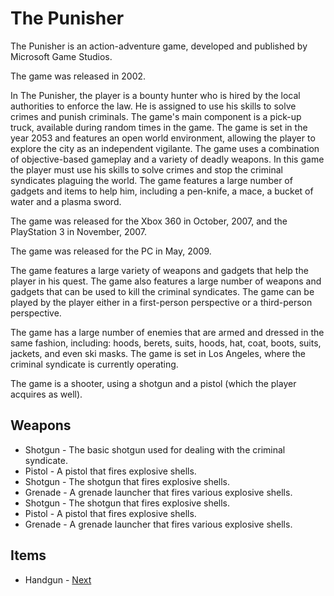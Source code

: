 # The Punisher

The Punisher is an action-adventure game, developed and published by Microsoft Game Studios.

The game was released in 2002.

In The Punisher, the player is a bounty hunter who is hired by the local authorities to enforce the law. He is assigned to use his skills to solve crimes and punish criminals. The game's main component is a pick-up truck, available during random times in the game. The game is set in the year 2053 and features an open world environment, allowing the player to explore the city as an independent vigilante. The game uses a combination of objective-based gameplay and a variety of deadly weapons. In this game the player must use his skills to solve crimes and stop the criminal syndicates plaguing the world. The game features a large number of gadgets and items to help him, including a pen-knife, a mace, a bucket of water and a plasma sword.

The game was released for the Xbox 360 in October, 2007, and the PlayStation 3 in November, 2007.

The game was released for the PC in May, 2009.

The game features a large variety of weapons and gadgets that help the player in his quest. The game also features a large number of weapons and gadgets that can be used to kill the criminal syndicates. The game can be played by the player either in a first-person perspective or a third-person perspective.

The game has a large number of enemies that are armed and dressed in the same fashion, including: hoods, berets, suits, hoods, hat, coat, boots, suits, jackets, and even ski masks. The game is set in Los Angeles, where the criminal syndicate is currently operating.

The game is a shooter, using a shotgun and a pistol (which the player acquires as well).

## Weapons

*   Shotgun - The basic shotgun used for dealing with the criminal syndicate.
*   Pistol - A pistol that fires explosive shells.
*   Shotgun - The shotgun that fires explosive shells.
*   Grenade - A grenade launcher that fires various explosive shells.
*   Shotgun - The shotgun that fires explosive shells.
*   Pistol - A pistol that fires explosive shells.
*   Grenade - A grenade launcher that fires various explosive shells.

## Items

*   Handgun -
[Next](234.md)